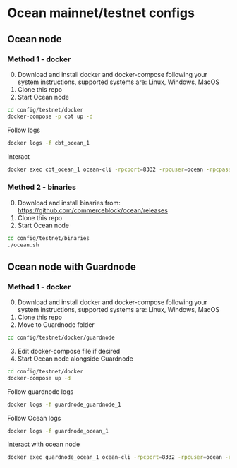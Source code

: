 # Ocean mainnet/testnet configs


## Ocean node

### Method 1 - docker

0. Download and install docker and docker-compose following your system instructions, supported systems are: Linux, Windows, MacOS
1. Clone this repo
2. Start Ocean node
```bash
cd config/testnet/docker
docker-compose -p cbt up -d
```

Follow logs
```bash
docker logs -f cbt_ocean_1
```

Interact
```bash
docker exec cbt_ocean_1 ocean-cli -rpcport=8332 -rpcuser=ocean -rpcpassword=oceanpass help
```

### Method 2 - binaries

0. Download and install binaries from:
https://github.com/commerceblock/ocean/releases
1. Clone this repo
2. Start Ocean node
```bash
cd config/testnet/binaries
./ocean.sh
```


## Ocean node with Guardnode

### Method 1 - docker

0. Download and install docker and docker-compose following your system instructions, supported systems are: Linux, Windows, MacOS
1. Clone this repo
2. Move to Guardnode folder
```bash
cd config/testnet/docker/guardnode
```
3. Edit docker-compose file if desired
4. Start Ocean node alongside Guardnode
```bash
cd config/testnet/docker
docker-compose up -d
```

Follow guardnode logs
```bash
docker logs -f guardnode_guardnode_1
```

Follow Ocean logs
```bash
docker logs -f guardnode_ocean_1
```

Interact with ocean node
```bash
docker exec guardnode_ocean_1 ocean-cli -rpcport=8332 -rpcuser=ocean -rpcpassword=oceanpass help
```
